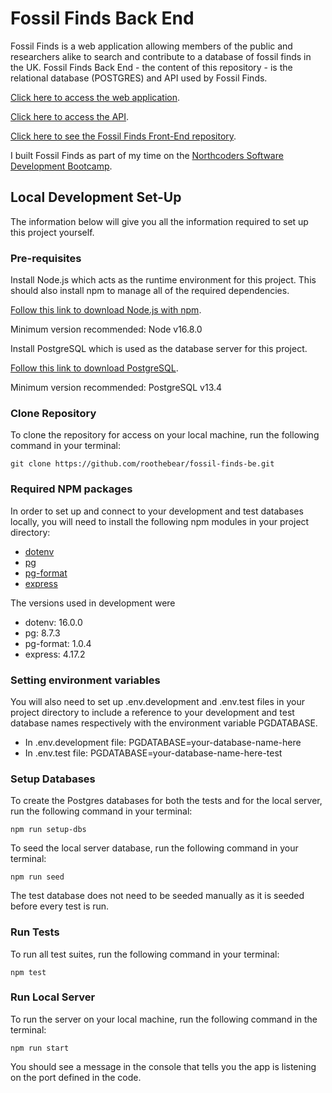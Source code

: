 # Fossil Finds Back End

Fossil Finds is a web application allowing members of the public and researchers alike to search and contribute to a database of fossil finds in the UK. Fossil Finds Back End - the content of this repository - is the relational database (POSTGRES) and API used by Fossil Finds.

[Click here to access the web application](https://fossil-finds.netlify.app/).

[Click here to access the API](https://fossil-finds.herokuapp.com/api).

[Click here to see the Fossil Finds Front-End repository](https://github.com/Roothebear/fossil-finds-fe).

I built Fossil Finds as part of my time on the [Northcoders Software Development Bootcamp](https://northcoders.com/).


## Local Development Set-Up

The information below will give you all the information required to set up this project yourself.

### Pre-requisites

Install Node.js which acts as the runtime environment for this project. This should also install npm to manage all of the
required dependencies.

[Follow this link to download Node.js with npm](https://nodejs.org/en/download/current/).

Minimum version recommended: Node v16.8.0

Install PostgreSQL which is used as the database server for this project.

[Follow this link to download PostgreSQL](https://www.postgresql.org/download/).

Minimum version recommended: PostgreSQL v13.4

### Clone Repository
To clone the repository for access on your local machine, run the following command in your terminal:

`git clone https://github.com/roothebear/fossil-finds-be.git`

### Required NPM packages

In order to set up and connect to your development and test databases locally, you will need to install the following npm modules in your project directory:

- [dotenv](https://www.npmjs.com/package/dotenv)
- [pg](https://www.npmjs.com/package/pg)
- [pg-format](https://www.npmjs.com/package/pg-format)
- [express](https://www.npmjs.com/package/express)
  

The versions used in development were 

- dotenv: 16.0.0
- pg: 8.7.3
- pg-format: 1.0.4
- express: 4.17.2


### Setting environment variables

You will also need to set up .env.development and .env.test files in your project directory to include a reference to your development and test database names respectively with the environment variable PGDATABASE.

- In .env.development file: PGDATABASE=your-database-name-here
- In .env.test file: PGDATABASE=your-database-name-here-test

### Setup Databases

To create the Postgres databases for both the tests and for the local server, run the following command in your terminal:

`npm run setup-dbs`

To seed the local server database, run the following command in your terminal:

`npm run seed`

The test database does not need to be seeded manually as it is seeded before every test is run.

### Run Tests
To run all test suites, run the following command in your terminal:

`npm test`

### Run Local Server
To run the server on your local machine, run the following command in the terminal:

`npm run start`

You should see a message in the console that tells you the app is listening on the port defined in the code.